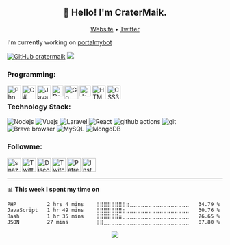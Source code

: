<h2 align="center">👋 Hello! I'm  CraterMaik.</h2>
<p align="center">
  <a href="https://cratermaik.me/">Website</a> •
  <a href="https://twitter.com/cratermaik">Twitter</a>
</p>

I'm currently working on [portalmybot](https://portalmybot.com) <div>[![GitHub cratermaik](https://img.shields.io/github/followers/cratermaik?label=follow&style=social)](https://github.com/cratermaik) ![](https://komarev.com/ghpvc/?username=cratermaik&color=green)</div>

### Programming:
<p>
  <img align="left" alt="Php" width="32px" src="https://api.iconify.design/mdi:language-php.svg?color=%2300fef4&height=32" />
  <img align="left" alt="C#" width="32px" src="https://api.iconify.design/mdi:language-csharp.svg?color=%2300fef4&height=32" />
  <img align="left" alt="JavaScript" width="32px" src="https://api.iconify.design/mdi:language-javascript.svg?color=%2300fef4&height=32" />
  <img align="left" alt="Database" width="26px" src="https://api.iconify.design/mdi:database.svg?color=%2300fef4&height=32" />
  <img align="left" alt="Go" width="32px" src="https://api.iconify.design/mdi:language-go.svg?color=%2300fef4&height=32" />
   <img align="left" alt="Java" width="26px" src="https://api.iconify.design/mdi:language-java.svg?color=%2300fef4&height=32" />
  <img align="left" alt="HTML5" width="32px" src="https://api.iconify.design/mdi:language-html5.svg?color=%2300fef4&height=32" />
  <img align="left" alt="CSS3" width="32px" src="https://api.iconify.design/mdi:language-css3.svg?color=%2300fef4&height=32" />
</p>

<br>

### Technology Stack:

<p>
  <img alt="Nodejs" src="https://img.shields.io/badge/-Nodejs-43853d?style=flat-square&logo=Node.js&logoColor=white" />
  <img alt="Vuejs" src="https://img.shields.io/badge/-Vue-13aa52?style=flat-square&logo=vue.js&logoColor=white" />
  <img alt="Laravel" src="https://img.shields.io/badge/-Laravel-FB542B?style=flat-square&logo=laravel&logoColor=white" />
  <img alt="React" src="https://img.shields.io/badge/-React-45b8d8?style=flat-square&logo=react&logoColor=white" />
  <img alt="github actions" src="https://img.shields.io/badge/-Github_Actions-2088FF?style=flat-square&logo=github-actions&logoColor=white" />
  <img alt="git" src="https://img.shields.io/badge/-Git-F05032?style=flat-square&logo=git&logoColor=white" />
  <img alt="Brave browser" src="https://img.shields.io/badge/-Brave_Browser-FB542B?style=flat-square&logo=brave&logoColor=white" />
  <img alt="MySQL" src="https://img.shields.io/badge/-MySQL-2088FF?style=flat-square&logo=mysql&logoColor=white" />
  <img alt="MongoDB" src="https://img.shields.io/badge/-MongoDB-13aa52?style=flat-square&logo=mongodb&logoColor=white" />
</p>

[website]: https://portalmybot.com
[twitter]: https://twitter.com/cratermaik
[discord]: https://portalmybot.com/discord
[twitch]: https://www.twitch.tv/cratermaik
[patreon]: https://www.patreon.com/cratermaik
[instagram]: https://instagram.com/crater.maik



### Followme:

[<img align="left" alt="snazzah.com" width="32px" src="https://api.iconify.design/bi:globe.svg?color=%2300fef4&height=32" />][website]
[<img align="left" alt="Twitter" width="32px" src="https://api.iconify.design/mdi:twitter.svg?color=%2300fef4&height=32" />][twitter]
[<img align="left" alt="Discord" width="32px" src="https://api.iconify.design/mdi:discord.svg?color=%2300fef4&height=32" />][discord]
[<img align="left" alt="Twitch" width="32px" src="https://api.iconify.design/mdi:twitch.svg?color=%2300fef4&height=32" />][twitch]
[<img align="left" alt="Patreon" width="32px" src="https://api.iconify.design/mdi:patreon.svg?color=%2300fef4&height=32" />][patreon]
[<img align="left" alt="Instagram" width="32px" src="https://api.iconify.design/mdi:instagram.svg?color=%2300fef4&height=32" />][instagram]

<br /><br />

---
📊 **This week I spent my time on**

<!--START_SECTION:waka-->

```text
PHP          2 hrs 4 mins    ⣿⣿⣿⣿⣿⣿⣿⣿⣶⣀⣀⣀⣀⣀⣀⣀⣀⣀⣀⣀⣀⣀⣀⣀⣀   34.79 %
JavaScript   1 hr 49 mins    ⣿⣿⣿⣿⣿⣿⣿⣶⣀⣀⣀⣀⣀⣀⣀⣀⣀⣀⣀⣀⣀⣀⣀⣀⣀   30.76 %
Bash         1 hr 35 mins    ⣿⣿⣿⣿⣿⣿⣶⣀⣀⣀⣀⣀⣀⣀⣀⣀⣀⣀⣀⣀⣀⣀⣀⣀⣀   26.65 %
JSON         27 mins         ⣿⣿⣀⣀⣀⣀⣀⣀⣀⣀⣀⣀⣀⣀⣀⣀⣀⣀⣀⣀⣀⣀⣀⣀⣀   07.80 %
```

<!--END_SECTION:waka-->

<p align="center">
  <img align="center" src="https://github-readme-stats.vercel.app/api?username=cratermaik&show_icons=true&count_private=true&hide_border=true&icon_color=fff&bg_color=05B281&title_color=fff&text_color=fff" />
</p>
